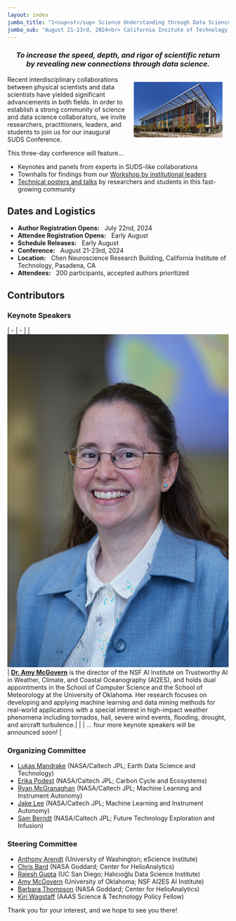 ```yaml
---
layout: index
jumbo_title: "1<sup>st</sup> Science Understanding through Data Science Conference"
jumbo_sub: "August 21-23rd, 2024<br> California Insitute of Technology, Pasadena, CA"
---
```


<div align='center'>
<h3 class='font-fancy'><i>To increase the speed, depth, and rigor of scientific return <br> by revealing new connections through data science.</i></h3>
</div>

<img src="assets/Chen.jpeg" alt="Chen Neuroscience Research Building, Caltech" align="right" style="width: 40%; padding: 1em;" class='img-fluid'/>
Recent interdisciplinary collaborations between physical scientists and data scientists have yielded significant advancements in both fields. In order to establish a strong community of science and data science collaborators, we invite researchers, practitioners, leaders, and students to join us for our inaugural SUDS Conference.

This three-day conference will feature...
- Keynotes and panels from experts in SUDS-like collaborations
- Townhalls for findings from our [Workshop by institutional leaders](program/workshop.html)
- [Technical posters and talks](call.html) by researchers and students in this fast-growing community

## Dates and Logistics
- **Author Registration Opens:** &nbsp; July 22nd, 2024
- **Attendee Registration Opens:** &nbsp; Early August
- **Schedule Releases:** &nbsp; Early August
- **Conference:** &nbsp; August 21-23rd, 2024
- **Location:** &nbsp; Chen Neuroscience Research Building, California Institute of Technology, Pasadena, CA
- **Attendees:** &nbsp; 200 participants, accepted authors prioritized

## Contributors
### Keynote Speakers

| - | - |
| <img src="assets/keynote/amy-mcgovern.jpeg" alt="Amy McGovern" class="keynote" /> | [**Dr. Amy McGovern**](https://mcgovern-fagg.org/amy/) is the director of the NSF AI Institute on Trustworthy AI in Weather, Climate, and Coastal Oceanography (AI2ES), and holds dual appointments in the School of Computer Science and the School of Meteorology at the University of Oklahoma. Her research focuses on developing and applying machine learning and data mining methods for real-world applications with a special interest in high-impact weather phenomena including tornados, hail, severe wind events, flooding, drought, and aircraft turbulence.|
|  | ... four more keynote speakers will be announced soon! |



### Organizing Committee
- [Lukas Mandrake](https://ml.jpl.nasa.gov/alumni/lukas-mandrake.html) (NASA/Caltech JPL; Earth Data Science and Technology)
- [Erika Podest](https://science.jpl.nasa.gov/people/Podest/) (NASA/Caltech JPL; Carbon Cycle and Ecosystems)
- [Ryan McGranaghan](https://ml.jpl.nasa.gov/members/ryan-mcgranaghan.html) (NASA/Caltech JPL; Machine Learning and Instrument Autonomy)
- [Jake Lee](https://ml.jpl.nasa.gov/members/jake-lee.html) (NASA/Caltech JPL; Machine Learning and Instrument Autonomy)
- [Sam Berndt](https://www.linkedin.com/in/samberndt/) (NASA/Caltech JPL; Future Technology Exploration and Infusion)

### Steering Committee
- [Anthony Arendt](https://escience.washington.edu/member/anthony-arendt/) (University of Washington; eScience Institute)
- [Chris Bard](https://ael.gsfc.nasa.gov/cisto/bio/christopher.m.bard) (NASA Goddard; Center for HelioAnalytics)
- [Rajesh Gupta](https://datascience.ucsd.edu/people/rajesh-gupta/) (UC San Diego; Halıcıoğlu Data Science Institute)
- [Amy McGovern](https://mcgovern-fagg.org/amy/) (University of Oklahoma; NSF AI2ES AI Institute)
- [Barbara Thompson](https://en.wikipedia.org/wiki/Barbara_J._Thompson) (NASA Goddard; Center for HelioAnalytics)
- [Kiri Wagstaff](https://www.wkiri.com/) (AAAS Science & Technology Policy Fellow)

Thank you for your interest, and we hope to see you there!
